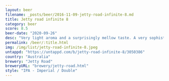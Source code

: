 ```yaml
---
layout: beer
filename: _posts/beer/2016-11-09-jetty-road-infinite-8.md
title: Jetty road infinite 8
category: beer
score: 8.5
beer-date: "2020-09-26"
desc: "Very light aroma and a surprisingly mellow taste. A very sophisticated IIPA not trying to hit any crazy levels"
permalink: /beer/:title.html
img: /img/list/jetty-road-infinite-8.jpeg
untappd: "https://untappd.com/b/jetty-road-infinite-8/3050386"
country: "Australia"
brewery: "Jetty Road"
breweryURL: "brewery/jetty-road.html"
style: "IPA - Imperial / Double"
---
```

